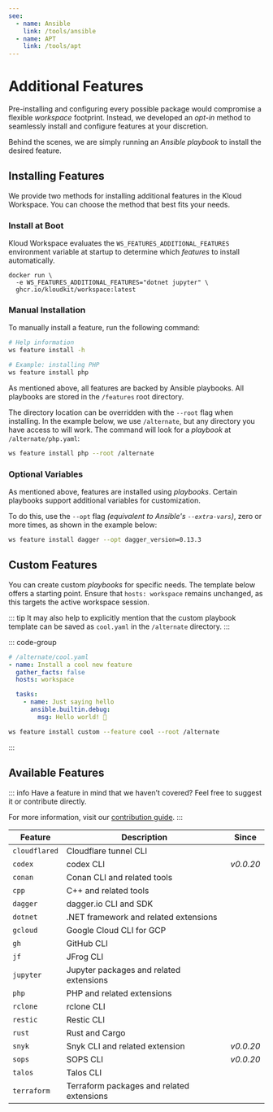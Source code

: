 ```yaml
---
see:
  - name: Ansible
    link: /tools/ansible
  - name: APT
    link: /tools/apt
---
```


# Additional Features

Pre-installing and configuring every possible package would compromise a flexible
*workspace* footprint.
Instead, we developed an *opt-in* method to seamlessly install and configure features at
your discretion.

Behind the scenes, we are simply running an *Ansible playbook* to install the desired
feature.

## Installing Features

We provide two methods for installing additional features in the Kloud Workspace.
You can choose the method that best fits your needs.

### Install at Boot

Kloud Workspace evaluates the `WS_FEATURES_ADDITIONAL_FEATURES` environment variable at
startup to determine which *features* to install automatically.

```sh{2}
docker run \
  -e WS_FEATURES_ADDITIONAL_FEATURES="dotnet jupyter" \
  ghcr.io/kloudkit/workspace:latest
```

### Manual Installation

To manually install a feature, run the following command:

```sh
# Help information
ws feature install -h

# Example: installing PHP
ws feature install php
```

As mentioned above, all features are backed by Ansible playbooks.
All playbooks are stored in the `/features` root directory.

The directory location can be overridden with the `--root` flag when installing.
In the example below, we use `/alternate`, but any directory you have access to will work.
The command will look for a *playbook* at `/alternate/php.yaml`:

```sh
ws feature install php --root /alternate
```

### Optional Variables

As mentioned above, features are installed using *playbooks*.
Certain playbooks support additional variables for customization.

To do this, use the `--opt` flag *(equivalent to Ansible's `--extra-vars`)*, zero or more
times, as shown in the example below:

```sh
ws feature install dagger --opt dagger_version=0.13.3
```

## Custom Features

You can create custom *playbooks* for specific needs.
The template below offers a starting point.
Ensure that `hosts: workspace` remains unchanged, as this targets the active workspace
session.

::: tip
It may also help to explicitly mention that the custom playbook template can be saved as
`cool.yaml` in the `/alternate` directory.
:::

::: code-group

```yaml [playbook]
# /alternate/cool.yaml
- name: Install a cool new feature
  gather_facts: false
  hosts: workspace

  tasks:
    - name: Just saying hello
      ansible.builtin.debug:
        msg: Hello world! 👋
```

```sh [install]
ws feature install custom --feature cool --root /alternate
```

:::

## Available Features

::: info
Have a feature in mind that we haven’t covered?
Feel free to suggest it or contribute directly.

For more information, visit our [contribution guide](/contribute/).
:::

| Feature       | Description                               |   Since   |
| ------------- | ----------------------------------------- | :-------: |
| `cloudflared` | Cloudflare tunnel CLI                     |           |
| `codex`       | codex CLI                                 | *v0.0.20* |
| `conan`       | Conan CLI and related tools               |           |
| `cpp`         | C++ and related tools                     |           |
| `dagger`      | dagger.io CLI and SDK                     |           |
| `dotnet`      | .NET framework and related extensions     |           |
| `gcloud`      | Google Cloud CLI for GCP                  |           |
| `gh`          | GitHub CLI                                |           |
| `jf`          | JFrog CLI                                 |           |
| `jupyter`     | Jupyter packages and related extensions   |           |
| `php`         | PHP and related extensions                |           |
| `rclone`      | rclone CLI                                |           |
| `restic`      | Restic CLI                                |           |
| `rust`        | Rust and Cargo                            |           |
| `snyk`        | Snyk CLI and related extension            | *v0.0.20* |
| `sops`        | SOPS CLI                                  | *v0.0.20* |
| `talos`       | Talos CLI                                 |           |
| `terraform`   | Terraform packages and related extensions |           |
